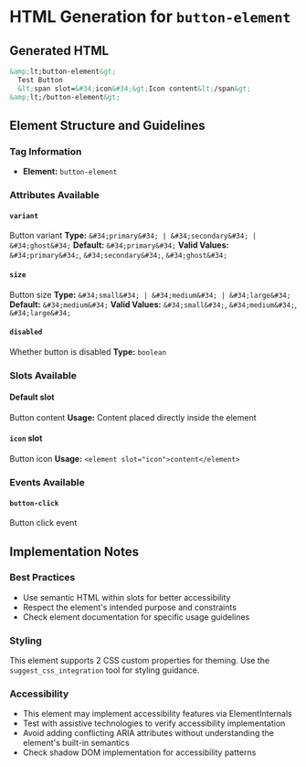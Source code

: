 # HTML Generation for `button-element`

## Generated HTML

```html
&amp;lt;button-element&gt;
  Test Button
  &lt;span slot=&#34;icon&#34;&gt;Icon content&lt;/span&gt;
&amp;lt;/button-element&gt;
```

## Element Structure and Guidelines

### Tag Information
- **Element:** `button-element`


### Attributes Available

#### `variant`
Button variant
**Type:** `&#34;primary&#34; | &#34;secondary&#34; | &#34;ghost&#34;`
**Default:** `&#34;primary&#34;`
**Valid Values:** `&#34;primary&#34;`, `&#34;secondary&#34;`, `&#34;ghost&#34;`

#### `size`
Button size
**Type:** `&#34;small&#34; | &#34;medium&#34; | &#34;large&#34;`
**Default:** `&#34;medium&#34;`
**Valid Values:** `&#34;small&#34;`, `&#34;medium&#34;`, `&#34;large&#34;`

#### `disabled`
Whether button is disabled
**Type:** `boolean`



### Slots Available

#### Default slot
Button content
**Usage:** Content placed directly inside the element

#### `icon` slot
Button icon
**Usage:** `<element slot="icon">content</element>`



### Events Available

#### `button-click`
Button click event



## Implementation Notes

### Best Practices
- Use semantic HTML within slots for better accessibility
- Respect the element's intended purpose and constraints
- Check element documentation for specific usage guidelines

### Styling
This element supports 2 CSS custom properties for theming. Use the `suggest_css_integration` tool for styling guidance.

### Accessibility
- This element may implement accessibility features via ElementInternals
- Test with assistive technologies to verify accessibility implementation  
- Avoid adding conflicting ARIA attributes without understanding the element's built-in semantics
- Check shadow DOM implementation for accessibility patterns